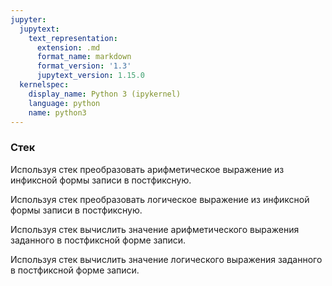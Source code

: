 ```yaml
---
jupyter:
  jupytext:
    text_representation:
      extension: .md
      format_name: markdown
      format_version: '1.3'
      jupytext_version: 1.15.0
  kernelspec:
    display_name: Python 3 (ipykernel)
    language: python
    name: python3
---
```


### Стек


Используя стек преобразовать арифметическое выражение из инфиксной формы
записи в постфиксную.

Используя стек преобразовать логическое выражение из инфиксной формы записи
в постфиксную.


Используя стек вычислить значение арифметического выражения заданного в
постфиксной форме записи.


Используя стек вычислить значение логического выражения заданного в
постфиксной форме записи.
